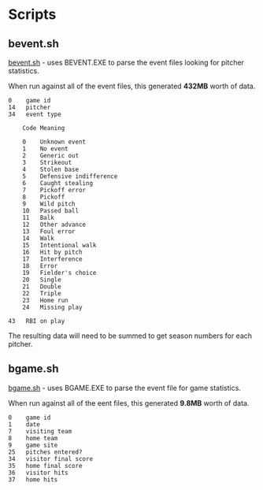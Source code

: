 # Scripts

## bevent.sh
[bevent.sh](./bevent.sh) - uses BEVENT.EXE to parse the event files looking for pitcher statistics.

When run against all of the event files, this generated **432MB** worth of data.

```
0    game id
14   pitcher
34   event type

    Code Meaning

    0    Unknown event
    1    No event
    2    Generic out
    3    Strikeout
    4    Stolen base
    5    Defensive indifference
    6    Caught stealing
    7    Pickoff error
    8    Pickoff
    9    Wild pitch
    10   Passed ball
    11   Balk
    12   Other advance
    13   Foul error
    14   Walk
    15   Intentional walk
    16   Hit by pitch
    17   Interference
    18   Error
    19   Fielder's choice
    20   Single
    21   Double
    22   Triple
    23   Home run
    24   Missing play

43   RBI on play
```

The resulting data will need to be summed to get season numbers for each pitcher.

## bgame.sh
[bgame.sh](./bgame.sh) - uses BGAME.EXE to parse the event file for game statistics.

When run against all of the eent files, this generated **9.8MB**  worth of data.

```
0    game id
1    date
7    visiting team
8    home team
9    game site
25   pitches entered?
34   visitor final score
35   home final score
36   visitor hits
37   home hits
```
